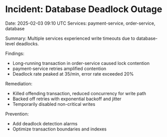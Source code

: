 # Incident: Database Deadlock Outage

Date: 2025-02-03 09:10 UTC
Services: payment-service, order-service, database

Summary:
Multiple services experienced write timeouts due to database-level deadlocks.

Findings:
- Long-running transaction in order-service caused lock contention
- payment-service retries amplified contention
- Deadlock rate peaked at 35/min, error rate exceeded 20%

Remediation:
- Killed offending transaction, reduced concurrency for write path
- Backed off retries with exponential backoff and jitter
- Temporarily disabled non-critical writes

Prevention:
- Add deadlock detection alarms
- Optimize transaction boundaries and indexes

